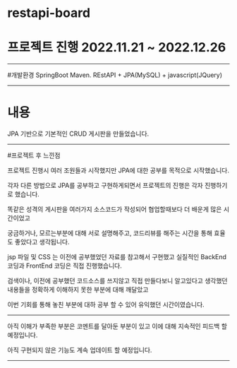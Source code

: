 # restapi-board

# 프로젝트 진행 2022.11.21 ~ 2022.12.26 
---

#개발환경
SpringBoot Maven. REstAPI + JPA(MySQL) + javascript(JQuery)

---

# 내용

JPA 기반으로 기본적인 CRUD 게시판을 만들었습니다.

---

#프로젝트 후 느낀점

프로젝트 진행시 여러 조원들과 시작했지만 JPA에 대한 공부를 목적으로 시작했습니다.

각자 다른 방법으로 JPA를 공부하고 구현하게되면서 프로젝트의 진행은 각자 진행하기로 했습니다.

똑같은 성격의 게시판을 여러가지 소스코드가 작성되어 협업할때보다 더 배운게 많은 시간이었고

궁금하거나, 모르는부분에 대해 서로 설명해주고, 코드리뷰를 해주는 시간을 통해 효율도 좋았다고 생각됩니다.

jsp 파일 및 CSS 는 이전에 공부했었던 자료를 참고해서 구현했고 실질적인 BackEnd 코딩과 FrontEnd 코딩은 직접 진행했습니다.

검색이나, 이전에 공부했던 코드소스를 쓰지않고 직접 만들다보니 알고있다고 생각했던 내용들을 정확하게 이해하지 못한 부분에 대해 깨달았고

이번 기회를 통해 놓친 부분에 대하 공부 할 수 있어 유익했던 시간이였습니다.

---
아직 이해가 부족한 부분은 코멘트를 달아둔 부분이 있고 이에 대해  지속적인 피드백 할 예정입니다.

아직 구현되지 않은 기능도 계속 업데이트 할 예정입니다.

---
